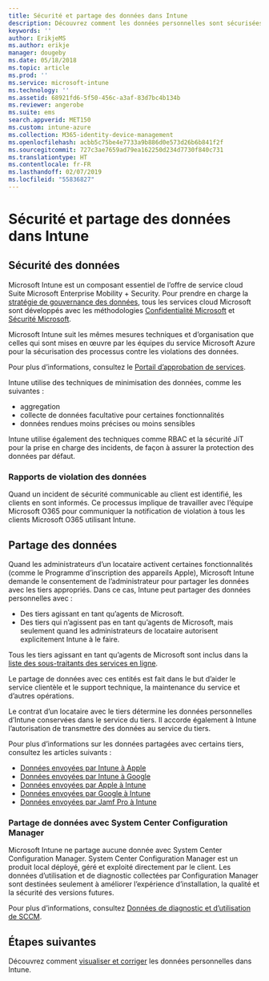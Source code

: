 ```yaml
---
title: Sécurité et partage des données dans Intune
description: Découvrez comment les données personnelles sont sécurisées et partagées dans Intune.
keywords: ''
author: ErikjeMS
ms.author: erikje
manager: dougeby
ms.date: 05/18/2018
ms.topic: article
ms.prod: ''
ms.service: microsoft-intune
ms.technology: ''
ms.assetid: 68921fd6-5f50-456c-a3af-83d7bc4b134b
ms.reviewer: angerobe
ms.suite: ems
search.appverid: MET150
ms.custom: intune-azure
ms.collection: M365-identity-device-management
ms.openlocfilehash: acbb5c75be4e7733a9b886d0e573d26b6b841f2f
ms.sourcegitcommit: 727c3ae7659ad79ea162250d234d7730f840c731
ms.translationtype: HT
ms.contentlocale: fr-FR
ms.lasthandoff: 02/07/2019
ms.locfileid: "55836827"
---
```

# <a name="data-security-and-sharing-in-intune"></a>Sécurité et partage des données dans Intune


## <a name="data-security"></a>Sécurité des données

Microsoft Intune est un composant essentiel de l’offre de service cloud Suite Microsoft Enterprise Mobility + Security. Pour prendre en charge la [stratégie de gouvernance des données](https://www.microsoft.com/en-us/TrustCenter/Security/default.aspx), tous les services cloud Microsoft sont développés avec les méthodologies [Confidentialité Microsoft](https://www.microsoft.com/en-us/trustcenter/privacy) et [Sécurité Microsoft](https://www.microsoft.com/en-us/trustcenter/security/).  

Microsoft Intune suit les mêmes mesures techniques et d’organisation que celles qui sont mises en œuvre par les équipes du service Microsoft Azure pour la sécurisation des processus contre les violations des données.

Pour plus d’informations, consultez le [Portail d’approbation de services](https://www.microsoft.com/en-us/TrustCenter/stp).

Intune utilise des techniques de minimisation des données, comme les suivantes :

- aggregation
- collecte de données facultative pour certaines fonctionnalités
- données rendues moins précises ou moins sensibles

Intune utilise également des techniques comme RBAC et la sécurité JiT pour la prise en charge des incidents, de façon à assurer la protection des données par défaut. 

### <a name="data-breach-reporting"></a>Rapports de violation des données

Quand un incident de sécurité communicable au client est identifié, les clients en sont informés. Ce processus implique de travailler avec l’équipe Microsoft O365 pour communiquer la notification de violation à tous les clients Microsoft O365 utilisant Intune.

## <a name="data-sharing"></a>Partage des données

Quand les administrateurs d’un locataire activent certaines fonctionnalités (comme le Programme d’inscription des appareils Apple), Microsoft Intune demande le consentement de l’administrateur pour partager les données avec les tiers appropriés. Dans ce cas, Intune peut partager des données personnelles avec :

- Des tiers agissant en tant qu’agents de Microsoft.
- Des tiers qui n’agissent pas en tant qu’agents de Microsoft, mais seulement quand les administrateurs de locataire autorisent explicitement Intune à le faire.

Tous les tiers agissant en tant qu’agents de Microsoft sont inclus dans la [liste des sous-traitants des services en ligne](https://aka.ms/Online_Serv_Subcontractor_List).

Le partage de données avec ces entités est fait dans le but d’aider le service clientèle et le support technique, la maintenance du service et d’autres opérations.

Le contrat d’un locataire avec le tiers détermine les données personnelles d’Intune conservées dans le service du tiers. Il accorde également à Intune l’autorisation de transmettre des données au service du tiers.  

Pour plus d’informations sur les données partagées avec certains tiers, consultez les articles suivants :
- [Données envoyées par Intune à Apple](data-intune-sends-to-apple.md)
- [Données envoyées par Intune à Google](data-intune-sends-to-google.md)
- [Données envoyées par Apple à Intune](data-apple-sends-to-intune.md)
- [Données envoyées par Google à Intune](data-google-sends-to-intune.md)
- [Données envoyées par Jamf Pro à Intune](data-jamf-sends-to-intune.md)

### <a name="system-center-configuration-manager-data-sharing"></a>Partage de données avec System Center Configuration Manager

Microsoft Intune ne partage aucune donnée avec System Center Configuration Manager. System Center Configuration Manager est un produit local déployé, géré et exploité directement par le client. Les données d’utilisation et de diagnostic collectées par Configuration Manager sont destinées seulement à améliorer l’expérience d’installation, la qualité et la sécurité des versions futures.

Pour plus d’informations, consultez [Données de diagnostic et d’utilisation de SCCM](https://docs.microsoft.com/sccm/core/plan-design/diagnostics/diagnostics-and-usage-data.md). 


## <a name="next-steps"></a>Étapes suivantes

Découvrez comment [visualiser et corriger](privacy-data-view-correct.md) les données personnelles dans Intune.
